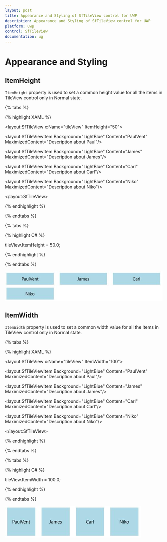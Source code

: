 ```yaml
---
layout: post
title: Appearance and Styling of SfTileView control for UWP
description: Appearance and Styling of SfTileView control for UWP
platform: uwp
control: SfTileView
documentation: ug
---
```


# Appearance and Styling

## ItemHeight

`ItemHeight` property is used to set a common height value for all the items in TileView control only in Normal state.

{% tabs %}

{% highlight XAML %}

<layout:SfTileView x:Name="tileView" ItemHeight="50">

<layout:SfTileViewItem Background="LightBlue" Content="PaulVent"
                       MaximizedContent="Description about Paul"/>

<layout:SfTileViewItem Background="LightBlue" Content="James"
                       MaximizedContent="Description about James"/>

<layout:SfTileViewItem Background="LightBlue" Content="Carl"
                       MaximizedContent="Description about Carl"/>

<layout:SfTileViewItem Background="LightBlue" Content="Niko"
                       MaximizedContent="Description about Niko"/>

</layout:SfTileView>

{% endhighlight %}

{% endtabs %}

{% tabs %}

{% highlight C# %}

tileView.ItemHeight = 50.0;

{% endhighlight %}

{% endtabs %}

![](Appearance-and-Styling-images/Appearance-and-Styling-img1.jpeg)

## ItemWidth

`ItemWidth` property is used to set a common width value for all the items in TileView control only in Normal state.

{% tabs %}

{% highlight XAML %}

<layout:SfTileView x:Name="tileView" ItemWidth="100">

<layout:SfTileViewItem Background="LightBlue" Content="PaulVent"
                       MaximizedContent="Description about Paul"/>

<layout:SfTileViewItem Background="LightBlue" Content="James"
                       MaximizedContent="Description about James"/>

<layout:SfTileViewItem Background="LightBlue" Content="Carl"
                       MaximizedContent="Description about Carl"/>

<layout:SfTileViewItem Background="LightBlue" Content="Niko"
                       MaximizedContent="Description about Niko"/>

</layout:SfTileView>

{% endhighlight %}

{% endtabs %}

{% tabs %}

{% highlight C# %}

tileView.ItemWidth = 100.0;

{% endhighlight %}

{% endtabs %}

![](Appearance-and-Styling-images/Appearance-and-Styling-img2.jpeg)


